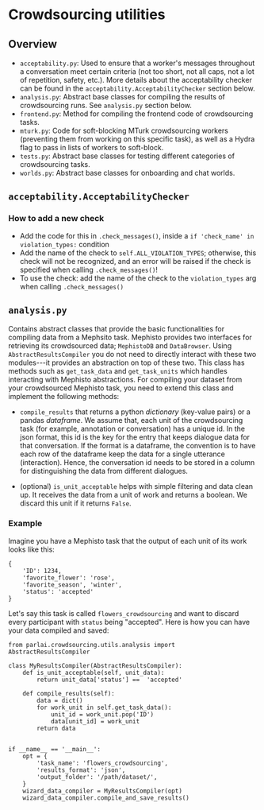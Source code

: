 # Crowdsourcing utilities

## Overview
- `acceptability.py`: Used to ensure that a worker's messages throughout a conversation meet certain criteria (not too short, not all caps, not a lot of repetition, safety, etc.). More details about the acceptability checker can be found in the `acceptability.AcceptabilityChecker` section below.
- `analysis.py`: Abstract base classes for compiling the results of crowdsourcing runs. See `analysis.py` section below.
- `frontend.py`: Method for compiling the frontend code of crowdsourcing tasks.
- `mturk.py`: Code for soft-blocking MTurk crowdsourcing workers (preventing them from working on this specific task), as well as a Hydra flag to pass in lists of workers to soft-block.
- `tests.py`: Abstract base classes for testing different categories of crowdsourcing tasks.
- `worlds.py`: Abstract base classes for onboarding and chat worlds.

## `acceptability.AcceptabilityChecker`

### How to add a new check
- Add the code for this in `.check_messages()`, inside a `if 'check_name' in violation_types:` condition
- Add the name of the check to `self.ALL_VIOLATION_TYPES`; otherwise, this check will not be recognized, and an error will be raised if the check is specified when calling `.check_messages()`!
- To use the check: add the name of the check to the `violation_types` arg when calling `.check_messages()`

## `analysis.py`

Contains abstract classes that provide the basic functionalities for compiling data from a Mephsito task.
Mephisto provides two interfaces for retrieving its crowdsourced data; `MephistoDB` and `DataBrowser`.
Using `AbstractResultsCompiler` you do not need to directly interact with these two modules---it provides an abstraction on top of these two.
This class has methods such as `get_task_data` and `get_task_units` which handles interacting with Mephisto abstractions.
For compiling your dataset from your crowdsourced Mephisto task, you need to extend this class and implement the following methods:

* `compile_results` that returns a python *dictionary* (key-value pairs) or a pandas *dataframe*. We assume that, each unit of the crowdsourcing task (for example, annotation or conversation) has a unique id.
In the json format, this id is the key for the entry that keeps dialogue data for that conversation.
If the format is a dataframe, the convention is to have each row of the dataframe keep the data for a single utterance (interaction). Hence, the conversation id needs to be stored in a column for distinguishing the data from different dialogues.

* (optional) `is_unit_acceptable` helps with simple filtering and data clean up. It receives the data from a unit of work and returns a boolean. We discard this unit if it returns `False`.

### Example
Imagine you have a Mephisto task that the output of each unit of its work looks like this:
```.python
{
    'ID': 1234,
    'favorite_flower': 'rose',
    'favorite_season', 'winter',
    'status': 'accepted'
}
```

Let's say this task is called `flowers_crowdsourcing` and want to discard every participant with `status` being "accepted".
Here is how you can have your data compiled and saved:

```.python
from parlai.crowdsourcing.utils.analysis import AbstractResultsCompiler

class MyResultsCompiler(AbstractResultsCompiler):
    def is_unit_acceptable(self, unit_data):
        return unit_data['status'] ==  'accepted'

    def compile_results(self):
        data = dict()
        for work_unit in self.get_task_data():
            unit_id = work_unit.pop('ID')
            data[unit_id] = work_unit
        return data


if __name__ == '__main__':
    opt = {
        'task_name': 'flowers_crowdsourcing',
        'results_format': 'json',
        'output_folder': '/path/dataset/',
    }
    wizard_data_compiler = MyResultsCompiler(opt)
    wizard_data_compiler.compile_and_save_results()
```

